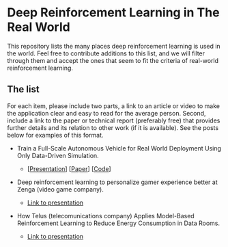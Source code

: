 
# Deep Reinforcement Learning in The Real World

This repository lists the many places deep reinforcement learning is used in the world. Feel free to contribute additions to this list, and we will filter through them and accept the ones that seem to fit the criteria of real-world reinforcement learning.


## The list

For each item, please include two parts, a link to an article or video to make the application clear and easy to read for the average person. Second, include a link to the paper or technical report (preferably free) that provides further details and its relation to other work (if it is available). See the posts below for examples of this format.

* Train a Full-Scale Autonomous Vehicle for Real World Deployment Using Only Data-Driven Simulation.
  - [[Presentation](https://www.youtube.com/watch?v=atc1J4qTxcQ)] [[Paper](https://ieeexplore.ieee.org/document/8957584)] [[Code](vista.csail.mit.edu)]

* Deep reinforcement learning to personalize gamer experience better at Zenga (video game company).
  - [Link to presentation](https://www.youtube.com/watch?v=q4b-HHG5dG4)

* How Telus (telecomunications company) Applies Model-Based Reinforcement Learning to Reduce Energy Consumption in Data Rooms.
  - [Link to presentation](https://www.caiac.ca/sites/default/files/shared/canai-2021-presentations/slides-138.pdf)
